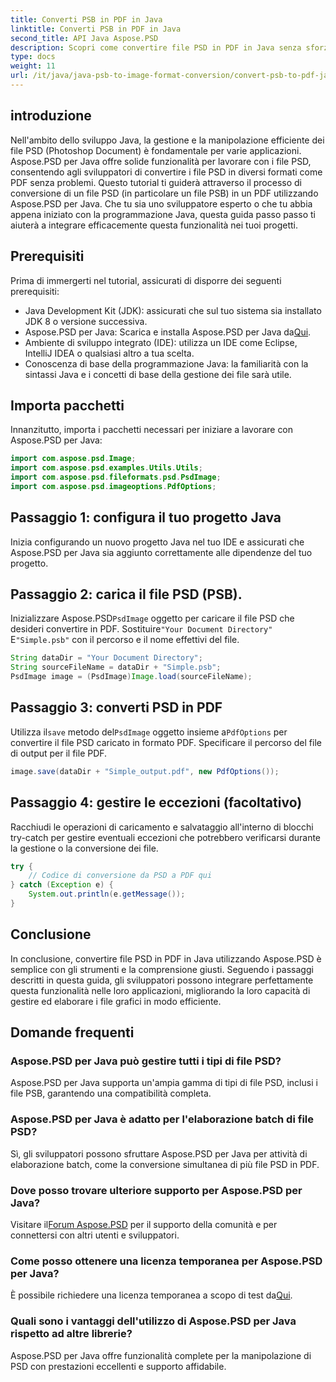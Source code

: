 ```yaml
---
title: Converti PSB in PDF in Java
linktitle: Converti PSB in PDF in Java
second_title: API Java Aspose.PSD
description: Scopri come convertire file PSD in PDF in Java senza sforzo utilizzando Aspose.PSD. Ideale per gli sviluppatori che desiderano semplificare la gestione dei file grafici.
type: docs
weight: 11
url: /it/java/java-psb-to-image-format-conversion/convert-psb-to-pdf-java/
---
```

## introduzione
Nell'ambito dello sviluppo Java, la gestione e la manipolazione efficiente dei file PSD (Photoshop Document) è fondamentale per varie applicazioni. Aspose.PSD per Java offre solide funzionalità per lavorare con i file PSD, consentendo agli sviluppatori di convertire i file PSD in diversi formati come PDF senza problemi. Questo tutorial ti guiderà attraverso il processo di conversione di un file PSD (in particolare un file PSB) in un PDF utilizzando Aspose.PSD per Java. Che tu sia uno sviluppatore esperto o che tu abbia appena iniziato con la programmazione Java, questa guida passo passo ti aiuterà a integrare efficacemente questa funzionalità nei tuoi progetti.
## Prerequisiti
Prima di immergerti nel tutorial, assicurati di disporre dei seguenti prerequisiti:
- Java Development Kit (JDK): assicurati che sul tuo sistema sia installato JDK 8 o versione successiva.
-  Aspose.PSD per Java: Scarica e installa Aspose.PSD per Java da[Qui](https://releases.aspose.com/psd/java/).
- Ambiente di sviluppo integrato (IDE): utilizza un IDE come Eclipse, IntelliJ IDEA o qualsiasi altro a tua scelta.
- Conoscenza di base della programmazione Java: la familiarità con la sintassi Java e i concetti di base della gestione dei file sarà utile.

## Importa pacchetti
Innanzitutto, importa i pacchetti necessari per iniziare a lavorare con Aspose.PSD per Java:
```java
import com.aspose.psd.Image;
import com.aspose.psd.examples.Utils.Utils;
import com.aspose.psd.fileformats.psd.PsdImage;
import com.aspose.psd.imageoptions.PdfOptions;
```
## Passaggio 1: configura il tuo progetto Java
Inizia configurando un nuovo progetto Java nel tuo IDE e assicurati che Aspose.PSD per Java sia aggiunto correttamente alle dipendenze del tuo progetto.
## Passaggio 2: carica il file PSD (PSB).
 Inizializzare Aspose.PSD`PsdImage` oggetto per caricare il file PSD che desideri convertire in PDF. Sostituire`"Your Document Directory"` E`"Simple.psb"` con il percorso e il nome effettivi del file.
```java
String dataDir = "Your Document Directory";
String sourceFileName = dataDir + "Simple.psb";
PsdImage image = (PsdImage)Image.load(sourceFileName);
```
## Passaggio 3: converti PSD in PDF
 Utilizza il`save` metodo del`PsdImage` oggetto insieme a`PdfOptions` per convertire il file PSD caricato in formato PDF. Specificare il percorso del file di output per il file PDF.
```java
image.save(dataDir + "Simple_output.pdf", new PdfOptions());
```
## Passaggio 4: gestire le eccezioni (facoltativo)
Racchiudi le operazioni di caricamento e salvataggio all'interno di blocchi try-catch per gestire eventuali eccezioni che potrebbero verificarsi durante la gestione o la conversione dei file.
```java
try {
    // Codice di conversione da PSD a PDF qui
} catch (Exception e) {
    System.out.println(e.getMessage());
}
```

## Conclusione
In conclusione, convertire file PSD in PDF in Java utilizzando Aspose.PSD è semplice con gli strumenti e la comprensione giusti. Seguendo i passaggi descritti in questa guida, gli sviluppatori possono integrare perfettamente questa funzionalità nelle loro applicazioni, migliorando la loro capacità di gestire ed elaborare i file grafici in modo efficiente.

## Domande frequenti
### Aspose.PSD per Java può gestire tutti i tipi di file PSD?
Aspose.PSD per Java supporta un'ampia gamma di tipi di file PSD, inclusi i file PSB, garantendo una compatibilità completa.
### Aspose.PSD per Java è adatto per l'elaborazione batch di file PSD?
Sì, gli sviluppatori possono sfruttare Aspose.PSD per Java per attività di elaborazione batch, come la conversione simultanea di più file PSD in PDF.
### Dove posso trovare ulteriore supporto per Aspose.PSD per Java?
 Visitare il[Forum Aspose.PSD](https://forum.aspose.com/c/psd/34) per il supporto della comunità e per connettersi con altri utenti e sviluppatori.
### Come posso ottenere una licenza temporanea per Aspose.PSD per Java?
 È possibile richiedere una licenza temporanea a scopo di test da[Qui](https://purchase.aspose.com/temporary-license/).
### Quali sono i vantaggi dell'utilizzo di Aspose.PSD per Java rispetto ad altre librerie?
Aspose.PSD per Java offre funzionalità complete per la manipolazione di PSD con prestazioni eccellenti e supporto affidabile.